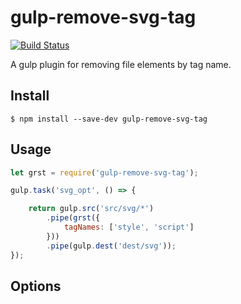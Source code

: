# gulp-remove-svg-tag

[![Build Status](https://travis-ci.org/tianyn1990/gulp-remove-svg-tag.svg?branch=master)](https://travis-ci.org/tianyn1990/gulp-remove-svg-tag)

A gulp plugin for removing file elements by tag name.

## Install

```
$ npm install --save-dev gulp-remove-svg-tag
```


## Usage

```js
let grst = require('gulp-remove-svg-tag');

gulp.task('svg_opt', () => {

    return gulp.src('src/svg/*')
        .pipe(grst({
            tagNames: ['style', 'script']
        }))
        .pipe(gulp.dest('dest/svg'));
});
```


## Options

